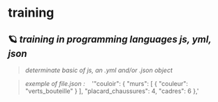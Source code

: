 # training

🪐 *training in programming languages js, yml, json*
-----------------------------------------------------


> _determinate basic of js, an .yml and/or .json object_


> _exemple of file.json :_
   '"couloir": {
        "murs": [
          {
            "couleur": "verts_bouteille"
          }
        ],
        "placard_chaussures": 4,
        "cadres": 6
      },'